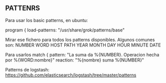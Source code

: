 ## PATTENRS ##
Para usar los basic patterns, en ubuntu:

program {
  load-patterns: "/usr/share/grok/patterns/base"

Mirar ese fichero para todos los patterns disponibles.
Algunos comunes son:
NUMBER
WORD
HOST
PATH
YEAR MONTH DAY HOUR MINUTE
DATE


Para usarlos
match {
  pattern: "La suma da %{NUMBER}. Operacion hecha por %{WORD:nombre}"
  reaction: "%{nombre} suma %{NUMBER}"


Patterns de logstash: https://github.com/elasticsearch/logstash/tree/master/patterns
